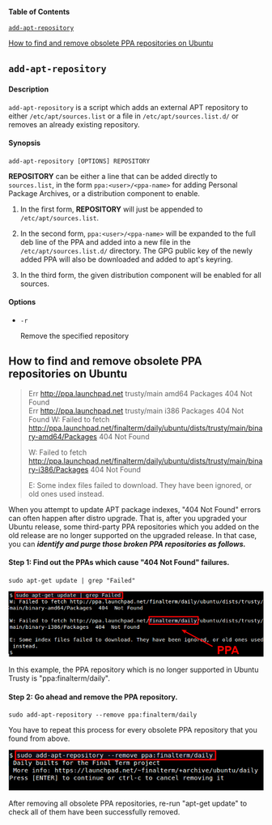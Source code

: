 **Table of Contents**

[`add-apt-repository`](#add-apt-repository)

[How to find and remove obsolete PPA repositories on Ubuntu](#how-to-find-and-remove-obsolete-ppa-repositories-on-ubuntu)


## `add-apt-repository`

#### Description

`add-apt-repository` is a script which adds an external APT repository to either `/etc/apt/sources.list` or a file in `/etc/apt/sources.list.d/` or removes an already existing repository.

#### Synopsis

```
add-apt-repository [OPTIONS] REPOSITORY
```

**REPOSITORY** can be either a line that can be added directly to `sources.list`, in the form `ppa:<user>/<ppa-name>` for adding Personal Package Archives, or a distribution component to enable.

1. In the first form, **REPOSITORY** will just be appended to `/etc/apt/sources.list`.

2. In the second form, `ppa:<user>/<ppa-name>`  will be expanded to the full deb line of the PPA and added into a new file in the `/etc/apt/sources.list.d/` directory. The GPG public key of the newly added PPA will also be downloaded and added to apt's keyring.

3. In the third form, the given distribution component will be enabled for all sources.

#### Options

- `-r`

    Remove the specified repository


## How to find and remove obsolete PPA repositories on Ubuntu

> Err http://ppa.launchpad.net trusty/main amd64 Packages  404  Not Found  
> Err http://ppa.launchpad.net trusty/main i386 Packages  404  Not Found
> W: Failed to fetch http://ppa.launchpad.net/finalterm/daily/ubuntu/dists/trusty/main/binary-amd64/Packages  404  Not Found
> 
> W: Failed to fetch http://ppa.launchpad.net/finalterm/daily/ubuntu/dists/trusty/main/binary-i386/Packages  404  Not Found
> 
> E: Some index files failed to download. They have been ignored, or old ones used instead.

When you attempt to update APT package indexes, "404 Not Found" errors can often happen after distro upgrade. That is, after you upgraded your Ubuntu release, some third-party PPA repositories which you added on the old release are no longer supported on the upgraded release. In that case, you can ***identify and purge those broken PPA repositories as follows.***

#### Step 1: Find out the PPAs which cause "404 Not Found" failures.

```
sudo apt-get update | grep "Failed"
```

![](../img/add-apt-repository/fig1.png?raw=true)

In this example, the PPA repository which is no longer supported in Ubuntu Trusty is "ppa:finalterm/daily".

#### Step 2: Go ahead and remove the PPA repository.

```
sudo add-apt-repository --remove ppa:finalterm/daily
```

You have to repeat this process for every obsolete PPA repository that you found from above.

![](../img/add-apt-repository/fig2.png?raw=true)

After removing all obsolete PPA repositories, re-run "apt-get update" to check all of them have been successfully removed.
